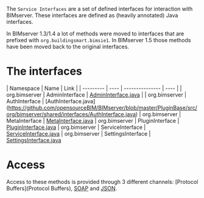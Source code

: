 The `Service Interfaces` are a set of defined interfaces for interaction with BIMserver. These interfaces are defined as (heavily annotated) Java interfaces.

In BIMserver 1.3/1.4 a lot of methods were moved to interfaces that are prefixed with `org.buildingsmart.bimsie1`. In BIMserver 1.5 those methods have been moved back to the original interfaces.

# The interfaces

| Namespace | Name | Link |
| --------- | ---- | --------------- | ---- |
| org.bimserver | AdminInterface | [AdminInterface.java](https://github.com/opensourceBIM/BIMserver/blob/master/PluginBase/src/org/bimserver/shared/interfaces/AdminInterface.java) |
| org.bimserver | AuthInterface | [AuthInterface.java] (https://github.com/opensourceBIM/BIMserver/blob/master/PluginBase/src/org/bimserver/shared/interfaces/AuthInterface.java)
| org.bimserver | MetaInterface | [MetaInterface.java](https://github.com/opensourceBIM/BIMserver/blob/master/PluginBase/src/org/bimserver/shared/interfaces/MetaInterface.java)
| org.bimserver | PluginInterface | [PluginInterface.java](https://github.com/opensourceBIM/BIMserver/blob/master/PluginBase/src/org/bimserver/shared/interfaces/PluginInterface.java)
| org.bimserver | ServiceInterface | [ServiceInterface.java](https://github.com/opensourceBIM/BIMserver/blob/master/PluginBase/src/org/bimserver/shared/interfaces/ServiceInterface.java)
| org.bimserver | SettingsInterface | [SettingsInterface.java](https://github.com/opensourceBIM/BIMserver/blob/master/PluginBase/src/org/bimserver/shared/interfaces/SettingsInterface.java)

# Access

Access to these methods is provided through 3 different channels: [Protocol Buffers](Protocol Buffers), [SOAP](SOAP) and [JSON](JSON-API).